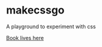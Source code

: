# makecssgo

A playground to experiment with css

[Book lives here](https://jillymackay.github.io/makecssgo/)